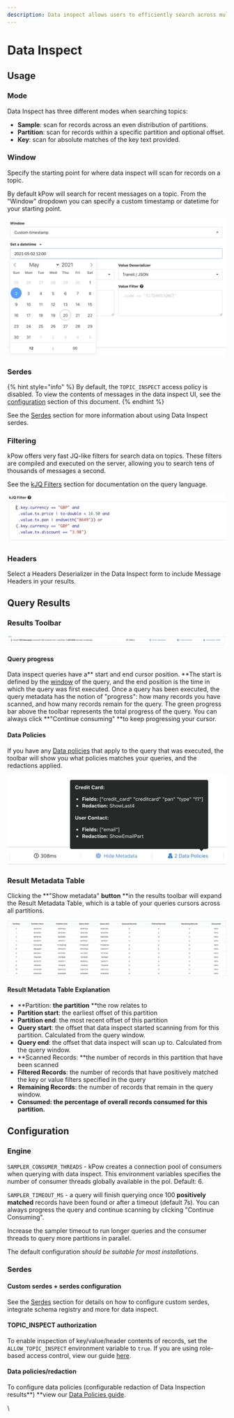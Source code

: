 ```yaml
---
description: Data inspect allows users to efficiently search across multiple Kafka topics
---
```


# Data Inspect

## Usage

### Mode&#x20;

Data Inspect has three different modes when searching topics:

* **Sample**: scan for records across an even distribution of partitions.
* **Partition**: scan for records within a specific partition and optional offset.
* **Key**: scan for absolute matches of the key text provided.

### Window

Specify the starting point for where data inspect will scan for records on a topic.&#x20;

By default kPow will search for recent messages on a topic. From the "Window" dropdown you can specify a custom timestamp or datetime for your starting point.

![Specifying a custom datetime](<../../.gitbook/assets/Screen Shot 2021-05-20 at 11.41.52 am.png>)

### Serdes

{% hint style="info" %}
By default, the `TOPIC_INSPECT` access policy is disabled. To view the contents of messages in the data inspect UI, see the [configuration](./#serdes-1) section of this document.
{% endhint %}

See the [Serdes](serdes.md) section for more information about using Data Inspect serdes.

### Filtering

kPow offers very fast JQ-like filters for search data on topics. These filters are compiled and executed on the server, allowing you to search tens of thousands of messages a second.

See the [kJQ Filters](kjq-filters.md) section for documentation on the query language.

![Search with kJQ Filters](../../.gitbook/assets/kjq.png)

### Headers

Select a Headers Deserializer in the Data Inspect form to include Message Headers in your results.

## Query Results

### Results Toolbar

![The query result toolbar](<../../.gitbook/assets/Screen Shot 2021-05-20 at 11.46.06 am.png>)

#### Query progress

Data inspect queries have a** start and end cursor position. **The start is defined by the [window](./#window) of the query, and the end position is the time in which the query was first executed. Once a query has been executed, the query metadata has the notion of "progress": how many records you have scanned, and how many records remain for the query. The green progress bar above the toolbar represents the total progress of the query. You can always click **"Continue consuming" **to keep progressing your cursor.

#### Data Policies&#x20;

If you have any [Data policies](../data-policies.md) that apply to the query that was executed, the toolbar will show you what policies matches your queries, and the redactions applied.

![](<../../.gitbook/assets/Screen Shot 2021-05-20 at 12.00.50 pm.png>)



### Result Metadata Table

Clicking the **"Show metadata" **button** **in the results toolbar will expand the Result Metadata Table, which is a table of your queries cursors across all partitions.&#x20;

![The Result Metadata Table](<../../.gitbook/assets/Screen Shot 2021-05-20 at 12.03.45 pm.png>)

#### Result Metadata Table Explanation

* **Partition: **the partition** **the row relates to
* **Partition start**: the earliest offset of this partition
* **Partition end**: the most recent offset of this partition&#x20;
* **Query start**: the offset that data inspect started scanning from for this partition. Calculated from the query window.
* **Query end**: the offset that data inspect will scan up to. Calculated from the query window.
* **Scanned Records: **the number of records in this partition that have been scanned
* **Filtered Records**: the number of records that have positively matched the key or value filters specified in the query
* **Remaining Records**: the number of records that remain in the query window.
* **Consumed: **the percentage of overall records consumed** **for this partition**.**

## Configuration

### Engine

`SAMPLER_CONSUMER_THREADS` - kPow creates a connection pool of consumers when querying with data inspect. This environment variables specifies the number of consumer threads globally available in the pol. Default: 6.

`SAMPLER_TIMEOUT_MS` - a query will finish querying once 100 **positively matched** records have been found or after a timeout (default 7s). You can always progress the query and continue scanning by clicking "Continue Consuming".

Increase the sampler timeout to run longer queries and the consumer threads to query more partitions in parallel.

The default configuration _should be suitable for most installations_.

### Serdes

#### Custom serdes + serdes configuration

See the [Serdes](serdes.md) section for details on how to configure custom serdes, integrate schema registry and more for data inspect.

#### TOPIC\_INSPECT authorization

To enable inspection of key/value/header contents of records, set the `ALLOW_TOPIC_INSPECT` environment variable to `true`. If you are using role-based access control, view our guide [here](https://docs.kpow.io/authorization/role-based-access-control#example-configuration).

#### Data policies/redaction

To configure data policies (configurable redaction of Data Inspection results**) **view our [Data Policies guide](../data-policies.md).

\
